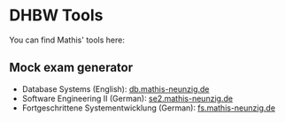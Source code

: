 # DHBW Tools
You can find Mathis' tools here:

## Mock exam generator
- Database Systems (English): [db.mathis-neunzig.de](https://db.mathis-neunzig.de/)
- Software Engineering II (German): [se2.mathis-neunzig.de](https://se2.mathis-neunzig.de/)
- Fortgeschrittene Systementwicklung (German): [fs.mathis-neunzig.de](https://fs.mathis-neunzig.de/)
